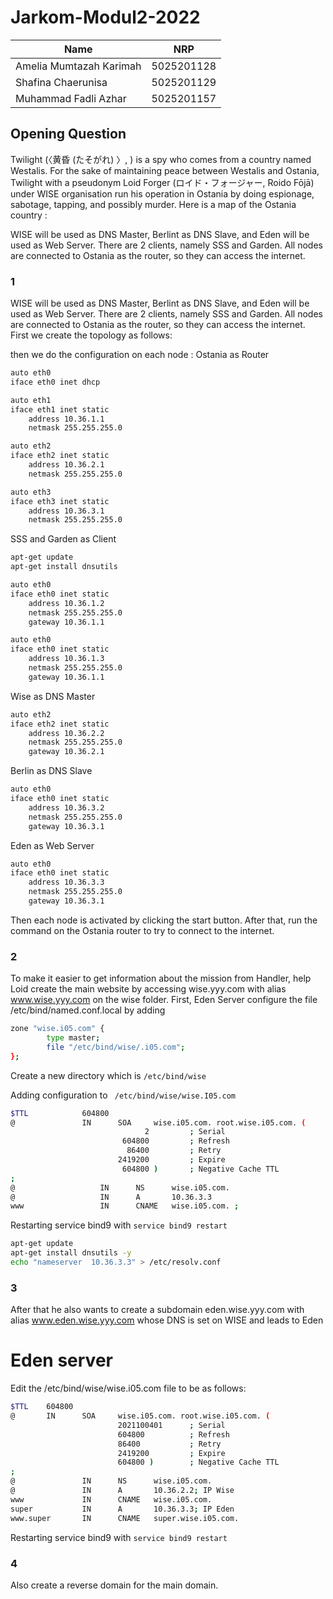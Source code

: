 # Jarkom-Modul2-2022
| Name | NRP |
| ------ | ------ |
| Amelia Mumtazah Karimah | 5025201128 |
| Shafina Chaerunisa | 5025201129 |
| Muhammad Fadli Azhar | 5025201157 |


## Opening Question
Twilight (〈黄昏 (たそがれ) 〉, <Tasogare>) is a spy who comes from a country named Westalis. For the sake of maintaining peace between Westalis and Ostania, Twilight with a pseudonym Loid Forger (ロイド・フォージャー, Roido Fōjā) under WISE organisation run his operation in Ostania by doing espionage, sabotage, tapping, and possibly murder. Here is a map of the Ostania country :

WISE will be used as DNS Master, Berlint as DNS Slave, and Eden will be used as Web Server. There are 2 clients, namely SSS and Garden. All nodes are connected to Ostania as the router, so they can access the internet.

### 1
WISE will be used as DNS Master, Berlint as DNS Slave, and Eden will be used as Web Server. There are 2 clients, namely SSS and Garden. All nodes are connected to Ostania as the router, so they can access the internet.
First we create the topology as follows:

then we do the configuration on each node :
Ostania as Router
```bash
auto eth0
iface eth0 inet dhcp

auto eth1
iface eth1 inet static
    address 10.36.1.1
    netmask 255.255.255.0

auto eth2
iface eth2 inet static
    address 10.36.2.1
    netmask 255.255.255.0

auto eth3
iface eth3 inet static
    address 10.36.3.1
    netmask 255.255.255.0
 ```
SSS and Garden as Client
```bash
apt-get update         
apt-get install dnsutils 
``` 
```bash
auto eth0
iface eth0 inet static
    address 10.36.1.2
    netmask 255.255.255.0
    gateway 10.36.1.1
```  
```bash
auto eth0
iface eth0 inet static
    address 10.36.1.3
    netmask 255.255.255.0
    gateway 10.36.1.1
```
Wise as DNS Master
```bash
auto eth2
iface eth2 inet static
    address 10.36.2.2
    netmask 255.255.255.0
    gateway 10.36.2.1
```  
Berlin as DNS Slave
```bash
auto eth0
iface eth0 inet static
    address 10.36.3.2
    netmask 255.255.255.0
    gateway 10.36.3.1
``` 
Eden as Web Server
```bash
auto eth0
iface eth0 inet static
    address 10.36.3.3
    netmask 255.255.255.0
    gateway 10.36.3.1
```  
Then each node is activated by clicking the start button. After that, run the command on the Ostania router to try to connect to the internet.
### 2
To make it easier to get information about the mission from Handler, help Loid create the main website by accessing wise.yyy.com with alias www.wise.yyy.com on the wise folder.
First, Eden Server configure the file /etc/bind/named.conf.local by adding
```bash
zone "wise.i05.com" {  
        type master;  
        file "/etc/bind/wise/.i05.com";
};
```
Create a new directory which is ```/etc/bind/wise```

Adding configuration to ``` /etc/bind/wise/wise.I05.com```
    
```bash
$TTL            604800
@               IN      SOA     wise.i05.com. root.wise.i05.com. (
                              2         ; Serial
                         604800         ; Refresh
                          86400         ; Retry
                        2419200         ; Expire
                         604800 )       ; Negative Cache TTL
;
@                   IN      NS      wise.i05.com.
@                   IN      A       10.36.3.3
www                 IN      CNAME   wise.i05.com. ;
```
Restarting service bind9 with ```service bind9 restart```
```bash
apt-get update  
apt-get install dnsutils -y  
echo "nameserver  10.36.3.3" > /etc/resolv.conf  
```
    
### 3   
After that he also wants to create a subdomain eden.wise.yyy.com with alias www.eden.wise.yyy.com whose DNS is set on WISE and leads to Eden    
# Eden server 
Edit the /etc/bind/wise/wise.i05.com file to be as follows: 
```bash
$TTL    604800  
@       IN      SOA     wise.i05.com. root.wise.i05.com. (  
                        2021100401      ; Serial
                        604800          ; Refresh
                        86400           ; Retry
                        2419200         ; Expire
                        604800 )        ; Negative Cache TTL
;
@               IN      NS      wise.i05.com.
@               IN      A       10.36.2.2; IP Wise
www             IN      CNAME   wise.i05.com.
super           IN      A       10.36.3.3; IP Eden
www.super       IN      CNAME   super.wise.i05.com.
```
Restarting service bind9 with ```service bind9 restart```    

### 4
Also create a reverse domain for the main domain.
    
    
    
    
    
    
    
    
    
    
    
    
    
